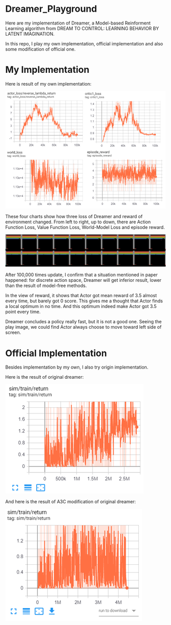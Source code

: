 # Dreamer_Playground

Here are my implementation of Dreamer, a Model-based Reinforment Learning algorithm from DREAM TO CONTROL: LEARNING BEHAVIOR BY LATENT IMAGINATION.

In this repo, I play my own implementation, official implementation and also some modification of official one.

# My Implementation

Here is result of my own implementation:

![alt text](https://github.com/FinnWeng/Dreamer_Playground/blob/master/common/4to1.PNG "4to1")

These four charts show how three loss of Dreamer and reward of environment changed. From left to right, up to down, there are Action Function Loss, Value Function Loss, World-Model Loss and episode reward.

![alt text](https://github.com/FinnWeng/Dreamer_Playground/blob/master/common/play_image_one_round.PNG "play_image_one_round")

After 100,000 times update, I confirm that a situation mentioned in paper happened: for discrete action space, Dreamer will get inferior result, lower than the result of model-free methods.

In the view of reward, it shows that Actor got mean reward of 3.5 almost every time, but barely got 0 score. This gives me a thought that Actor finds a local optimum in no time. And this optimum indeed make Actor got 3.5 point every time. 

Dreamer concludes a policy really fast, but it is not a good one. Seeing the play image, we could find Actor always choose to move toward left side of screen.

# Official Implementation

Besides implementation by my own, I also try origin implementation.

Here is the result of original dreamer:

![alt text](https://github.com/FinnWeng/Dreamer_Playground/blob/master/common/dreamer_origin.PNG "A3C with dreamer")


And here is the result of A3C modification of original dreamer:

![alt text](https://github.com/FinnWeng/Dreamer_Playground/blob/master/common/A3C_dreaming.PNG "A3C with dreamer")


